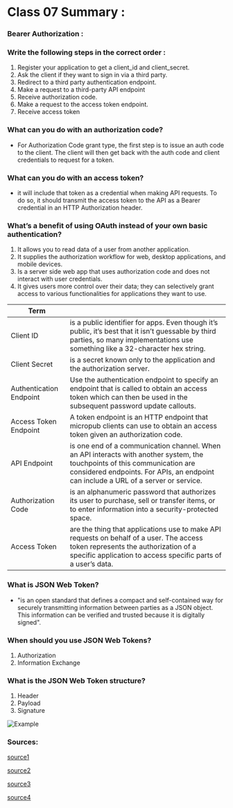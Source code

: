 # Class 07 Summary :

### Bearer Authorization :

### Write the following steps in the correct order :

  1. Register your application to get a client_id and client_secret.
  2. Ask the client if they want to sign in via a third party.
  3. Redirect to a third party authentication endpoint.
  4. Make a request to a third-party API endpoint
  5. Receive authorization code.
  6. Make a request to the access token endpoint.
  7. Receive access token

### What can you do with an authorization code?

  * For Authorization Code grant type, the first step is to issue an auth code to the client. The client will then get back with the auth code and client credentials to request for a token.

### What can you do with an access token?

  *  it will include that token as a credential when making API requests. To do so, it should transmit the access token to the API as a Bearer credential in an HTTP Authorization header.

### What’s a benefit of using OAuth instead of your own basic authentication?

  1. It allows you to read data of a user from another application.
  2. It supplies the authorization workflow for web, desktop applications, and mobile devices.
  3. Is a server side web app that uses authorization code and does not interact with user credentials.
  4. It gives users more control over their data; they can selectively grant access to various functionalities for applications they want to use.


| Term      |                                                          |
| -----------  | ----------------------------------------------------------------|
| Client ID | is a public identifier for apps. Even though it’s public, it’s best that it isn’t guessable by third parties, so many implementations use something like a 32-character hex string.|
| Client Secret |  is a secret known only to the application and the authorization server. |
| Authentication Endpoint  | Use the authentication endpoint to specify an endpoint that is called to obtain an access token which can then be used in the subsequent password update callouts.  |
| Access Token Endpoint | A token endpoint is an HTTP endpoint that micropub clients can use to obtain an access token given an authorization code.  |
| API Endpoint    |  is one end of a communication channel. When an API interacts with another system, the touchpoints of this communication are considered endpoints. For APIs, an endpoint can include a URL of a server or service.  |
| Authorization Code    |  is an alphanumeric password that authorizes its user to purchase, sell or transfer items, or to enter information into a security-protected space.   |
| Access Token    | are the thing that applications use to make API requests on behalf of a user. The access token represents the authorization of a specific application to access specific parts of a user’s data.  |

### What is JSON Web Token?

  *  "is an open standard that defines a compact and self-contained way for securely transmitting information between parties as a JSON object. This information can be verified and trusted because it is digitally signed".

### When should you use JSON Web Tokens? 
  
  1. Authorization
  2. Information Exchange

### What is the JSON Web Token structure?

   1. Header
   2. Payload
   3. Signature

![Example](https://res.cloudinary.com/practicaldev/image/fetch/s--VEc3u5IA--/c_limit%2Cf_auto%2Cfl_progressive%2Cq_auto%2Cw_880/https://thepracticaldev.s3.amazonaws.com/i/xdc4axtmpwsut743q2s2.png)


### Sources:

[source1](https://auth0.com/docs/tokens/access-tokens/use-access-tokens)

[source2](https://www.clowder.com/post/why-your-organization-should-be-using-oauth-2.0)

[source3](https://www.oauth.com/oauth2-servers/access-tokens/)

[source4](https://jwt.io/introduction/)






